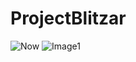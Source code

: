 # ProjectBlitzar
![Now](https://github.com/Pavankumar44/ProjectBlitzar/assets/80826063/9f4a69a9-bda7-479c-b0fb-f0920f331e9f) ![Image1](https://github.com/Pavankumar44/ProjectBlitzar/assets/80826063/97ea09c6-589c-44b4-8e06-dda798022b27)

